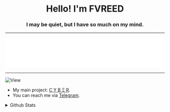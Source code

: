 <h1 align="center">Hello! I'm FVREED</h1>
<h3 align="center">I may be quiet, but I have so much on my mind.</h3>

----

<p align="center">
  <img src="your_cool_intro.gif" alt="FaridDadashzade" />
</p>

----

![View](https://komarev.com/ghpvc/?username=fariddadashzade&color=565f89&custom_title=Izlenme&style=flat)

- My main project: [C Y B Ξ R](https://github.com/CyberUserBot/CyberUserBot).
- You can reach me via [Telegram](https://t.me/FVREED).

<details>
  <summary>Github Stats</summary>
  
<p align="center"><img src="https://github-readme-stats.vercel.app/api/top-langs?username=FaridDadashzade&&custom_title=İstifadə%20etdiyim%20dillər&show_icons=true&locale=en&layout=compact&theme=algolia" alt="FaridDadashzade" /> <img src="https://github-readme-stats.vercel.app/api?username=FaridDadashzade&show_icons=true&&custom_title=Github%20statistika%20&locale=en&theme=algolia" alt="FaridDadashzade" /></p>

</details>

